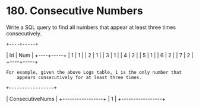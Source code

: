 # 180. Consecutive Numbers

Write a SQL query to find all numbers that appear at least three times consecutively.

    +----+-----+
| Id | Num |
+----+-----+
| 1  |  1  |
| 2  |  1  |
| 3  |  1  |
| 4  |  2  |
| 5  |  1  |
| 6  |  2  |
| 7  |  2  |
+----+-----+

    For example, given the above Logs table, 1 is the only number that
        appears consecutively for at least three times.

    +-----------------+
| ConsecutiveNums |
+-----------------+
| 1               |
+-----------------+